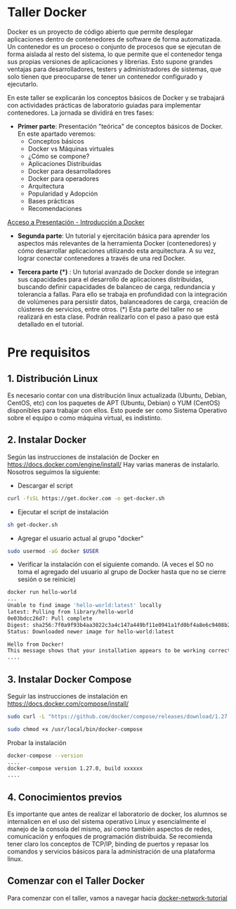 # Taller Docker 
Docker es un proyecto de código abierto que permite desplegar aplicaciones dentro de contenedores de software de forma automatizada. Un contenedor es un proceso o conjunto de procesos que se ejecutan de forma aislada al resto del sistema, lo que permite que el contenedor tenga sus propias versiones de aplicaciones y librerias. Esto supone grandes ventajas para desarrolladores, testers y administradores de sistemas, que solo tienen que preocuparse de tener un contenedor configurado y ejecutarlo.

En este taller se explicarán los conceptos básicos de Docker y se trabajará con actividades prácticas de laboratorio guiadas para implementar contenedores.
La jornada se dividirá en tres fases:

* **Primer parte**: Presentación "teórica" de conceptos básicos de Docker. En este apartado veremos:
    -  Conceptos básicos
    -  Docker vs Máquinas virtuales
    -  ¿Cómo se compone?
    -  Aplicaciones Distribuidas
    -  Docker para desarrolladores
    -  Docker para operadores
    -  Arquitectura
    -  Popularidad y Adopción
    -  Bases prácticas
    -  Recomendaciones

 <a href="https://drive.google.com/file/d/1C1GO1pKXMNPXMNfG1f0G_6veMzLvFJGy/view?usp=sharing" target="blank">Acceso a Presentación - Introducción a Docker</a>

* **Segunda parte**: Un tutorial y ejercitación básica para aprender los aspectos más relevantes de la herramienta Docker (contenedores) y cómo desarrollar aplicaciones utilizando esta arquitectura. A su vez, lograr conectar contenedores a través de una red Docker.

* **Tercera parte (*)** : Un tutorial avanzado de Docker donde se integran sus capacidades para el desarrollo de aplicaciones distribuidas, buscando definir capacidades de balanceo de carga, redundancia y tolerancia a fallas. Para ello se trabaja en profundidad con la integración de volúmenes para persistir datos, balanceadores de carga, creación de clústeres de servicios, entre otros.
(*) Esta parte del taller no se realizará en esta clase. Podrán realizarlo con el paso a paso que está detallado en el tutorial.

# Pre requisitos
## 1. Distribución Linux
Es necesario contar con una distribución linux actualizada (Ubuntu, Debian, CentOS, etc) con los paquetes de APT (Ubuntu, Debian) o YUM (CentOS) disponibles para trabajar con ellos. Esto puede ser como Sistema Operativo sobre el equipo o como máquina virtual, es indistinto.

## 2. Instalar Docker
Según las instrucciones de instalación de Docker en https://docs.docker.com/engine/install/ Hay varias maneras de instalarlo.
</br> Nosotros seguimos la siguiente:
* Descargar el script
```bash
curl -fsSL https://get.docker.com -o get-docker.sh
```
* Ejecutar el script de instalación
```bash
sh get-docker.sh
```
* Agregar el usuario actual al grupo "docker"
```bash
sudo usermod -aG docker $USER
```
* Verificar la instalación con el siguiente comando. (A veces el SO no toma el agregado del usuario al grupo de Docker hasta que no se cierre sesión o se reinicie) 
```bash
docker run hello-world
...
Unable to find image 'hello-world:latest' locally
latest: Pulling from library/hello-world
0e03bdcc26d7: Pull complete 
Digest: sha256:7f0a9f93b4aa3022c3a4c147a449bf11e0941a1fd0bf4a8e6c9408b2600777c5
Status: Downloaded newer image for hello-world:latest

Hello from Docker!
This message shows that your installation appears to be working correctly.
....
```

## 3. Instalar Docker Compose
Seguir las instrucciones de instalación en https://docs.docker.com/compose/install/
```bash
sudo curl -L "https://github.com/docker/compose/releases/download/1.27.0/docker-compose-$(uname -s)-$(uname -m)" -o /usr/local/bin/docker-compose
```
```bash
sudo chmod +x /usr/local/bin/docker-compose
```
Probar la instalación
```bash
docker-compose --version
....
docker-compose version 1.27.0, build xxxxxx
....
```
## 4.  Conocimientos previos
Es importante que antes de realizar el laboratorio de docker, los alumnos se internalicen en el uso del sistema operativo Linux y esencialmente el manejo de la consola del mismo, así como también aspectos de redes, comunicación y enfoques de programación distribuida.  Se recomienda tener claro los conceptos de TCP/IP, binding de puertos y repasar los comandos y servicios básicos para la administración de una plataforma linux.   
 
## Comenzar con el Taller Docker
Para comenzar con el taller, vamos a navegar hacia [docker-network-tutorial](https://github.com/dpetrocelli/sdypp2020/tree/master/TPS/No%20obligatorios/docker-network-tutorial)


